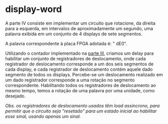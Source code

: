 display-word
============

A parte IV consiste em implementar um circuito que rotacione, da direita para a esquerda,
em intervalos de aproximadamente um segundo, uma palavra exibida em um conjunto de 4 
displays de sete segmentos. 

A palavra correspondente à placa FPGA adotada é: " dE0".

Utilizando o contador implementado na [parte III](../flash), criamos um delay para habilitar
um conjunto de registradores de deslocamento, onde cada registrador de deslocamento corresponde
a um dos seis segmentos de cada display, e cada registrador de deslocamento contém aquele dado
segmento de todos os displays. Percebe-se um deslocamento realizado em um dado registrador 
corresponde a uma rotação no segmento correspondente. Habilitando todos os registradores de 
deslocamento ao mesmo tempo, temos a rotação de uma palavra por uma unidade, como desejado.

*Obs. os registradores de deslocamento usados têm load assíncrono, para permitir que o
circuito seja "resetado" para um estado inicial ao habilitar esse sinal, usando apenas um sinal.*

